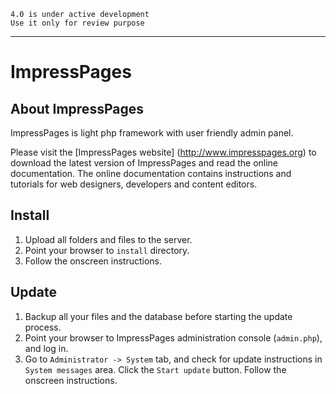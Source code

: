     4.0 is under active development
    Use it only for review purpose

---

# ImpressPages

## About ImpressPages

ImpressPages is light php framework with user friendly admin panel.

Please visit the [ImpressPages website] (http://www.impresspages.org) to download the latest version of ImpressPages and read the online documentation. The online documentation contains instructions and tutorials for web designers, developers and content editors. 

## Install

1. Upload all folders and files to the server.
2. Point your browser to `install` directory.
3. Follow the onscreen instructions.


## Update

1. Backup all your files and the database before starting the update process.
2. Point your browser to ImpressPages administration console (`admin.php`), and log in.
3. Go to `Administrator -> System` tab, and check for update instructions in `System messages` area. Click the `Start update` button. Follow the onscreen instructions.
